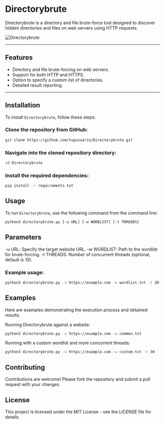 # Directorybrute

Directorybrute is a directory and file brute-force tool designed to discover hidden directories and files on web servers using HTTP requests.

![Directorybrute](https://github.com/D1se0/directorybrute/assets/164921056/e62ade8c-809e-4cd8-be17-c2d751e470d6)

---


## Features

- Directory and file brute-forcing on web servers.
- Support for both HTTP and HTTPS.
- Option to specify a custom list of directories.
- Detailed result reporting.

---

## Installation

To install `Directorybrute`, follow these steps:

### Clone the repository from GitHub:

```bash
git clone https://github.com/tupusuario/Directorybrute.git
```

### Navigate into the cloned repository directory:

```bash
cd Directorybrute
```
### Install the required dependencies:

```bash
pip install -r requirements.txt
```

## Usage

To run `Directorybrute`, use the following command from the command line:

```bash
python3 directorybrute.py [-u URL] [-w WORDLIST] [-t THREADS]
```

## Parameters
  -u URL: Specify the target website URL.
  -w WORDLIST: Path to the wordlist for brute-forcing.
  -t THREADS: Number of concurrent threads (optional, default is 10).

### Example usage:

```bash
python3 directorybrute.py -u https://example.com -w wordlist.txt -t 20
```

## Examples

Here are examples demonstrating the execution process and obtained results:

Running Directorybrute against a website:

```bash
python3 directorybrute.py -u https://example.com -w common.txt
```

Running with a custom wordlist and more concurrent threads:

```bash
python3 directorybrute.py -u https://example.com -w custom.txt -t 30
```

## Contributing

Contributions are welcome! Please fork the repository and submit a pull request with your changes.

## License

This project is licensed under the MIT License - see the LICENSE file for details.

